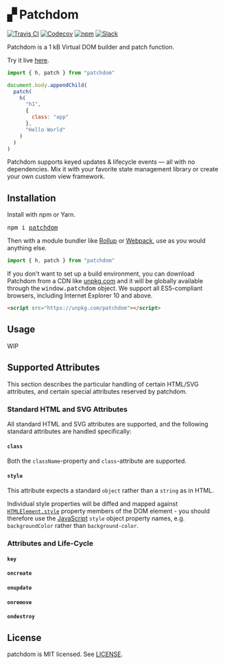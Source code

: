# ▞ Patchdom

[![Travis CI](https://img.shields.io/travis/jorgebucaran/patchdom/master.svg)](https://travis-ci.org/jorgebucaran/patchdom)
[![Codecov](https://img.shields.io/codecov/c/github/jorgebucaran/patchdom/master.svg)](https://codecov.io/gh/jorgebucaran/patchdom)
[![npm](https://img.shields.io/npm/v/patchdom.svg)](https://www.npmjs.org/package/patchdom)
[![Slack](https://hyperappjs.herokuapp.com/badge.svg)](https://hyperappjs.herokuapp.com "#patchdom")

Patchdom is a 1 kB Virtual DOM builder and patch function.

Try it live [here](https://codepen.io/jorgebucaran/pen/BRbJpG?editors=0010).

```js
import { h, patch } from "patchdom"

document.body.appendChild(
  patch(
    h(
      "h1",
      {
        class: "app"
      },
      "Hello World"
    )
  )
)
```

Patchdom supports keyed updates & lifecycle events — all with no dependencies. Mix it with your favorite state management library or create your own custom view framework.

## Installation

Install with npm or Yarn.

<pre>
npm i <a href=https://www.npmjs.com/package/patchdom>patchdom</a>
</pre>

Then with a module bundler like [Rollup](https://rollupjs.org) or [Webpack](https://webpack.js.org), use as you would anything else.

```js
import { h, patch } from "patchdom"
```

If you don't want to set up a build environment, you can download Patchdom from a CDN like [unpkg.com](https://unpkg.com/patchdom) and it will be globally available through the <samp>window.patchdom</samp> object. We support all ES5-compliant browsers, including Internet Explorer 10 and above.

```html
<script src="https://unpkg.com/patchdom"></script>
```

## Usage

WIP

## Supported Attributes

This section describes the particular handling of certain HTML/SVG attributes, and certain special attributes reserved by patchdom.

### Standard HTML and SVG Attributes

All standard HTML and SVG attributes are supported, and the following standard attributes are handled specifically:

#### `class`

Both the `className`-property and `class`-attribute are supported.

#### `style`

This attribute expects a standard `object` rather than a `string` as in HTML.

Individual style properties will be diffed and mapped against [`HTMLElement.style`](https://developer.mozilla.org/en-US/docs/Web/API/HTMLElement/style) property members of the DOM element - you should therefore use the [JavaScript](https://developer.mozilla.org/en-US/docs/Web/CSS/CSS_Properties_Reference) `style` object property names, e.g. `backgroundColor` rather than `background-color`.

### Attributes and Life-Cycle

#### `key`

#### `oncreate`

#### `onupdate`

#### `onremove`

#### `ondestroy`

## License

patchdom is MIT licensed. See [LICENSE](/LICENSE.md).
